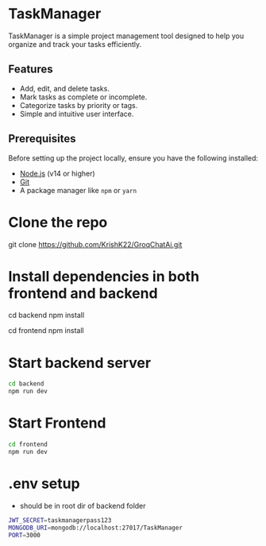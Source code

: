 # TaskManager

TaskManager is a simple project management tool designed to help you organize and track your tasks efficiently.

## Features
- Add, edit, and delete tasks.
- Mark tasks as complete or incomplete.
- Categorize tasks by priority or tags.
- Simple and intuitive user interface.

## Prerequisites
Before setting up the project locally, ensure you have the following installed:
- [Node.js](https://nodejs.org/) (v14 or higher)
- [Git](https://git-scm.com/)
- A package manager like `npm` or `yarn`
# Clone the repo
git clone https://github.com/KrishK22/GroqChatAi.git

# Install dependencies in both frontend and backend 
cd backend 
npm install

cd frontend
npm install

# Start backend server
```bash
cd backend
npm run dev
```

# Start Frontend 
```bash
cd frontend
npm run dev
```

# .env setup
- should be in root dir of backend folder 
```bash
JWT_SECRET=taskmanagerpass123
MONGODB_URI=mongodb://localhost:27017/TaskManager
PORT=3000
```


